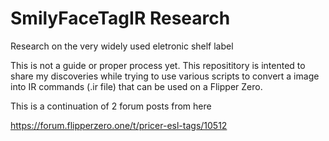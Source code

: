 # SmilyFaceTagIR Research
Research on the very widely used eletronic shelf label


This is not a guide or proper process yet. This reposititory is intented to share my discoveries while trying to use various scripts to convert a image into IR commands (.ir file) that can be used on a Flipper Zero.

This is a continuation of 2 forum posts from here

https://forum.flipperzero.one/t/pricer-esl-tags/10512
